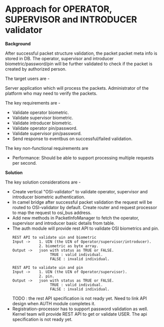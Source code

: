 # Approach for OPERATOR, SUPERVISOR and INTRODUCER validator

**Background**

After successful packet structure validation, the packet packet meta info is stored in DB. The operator, supervisor and introducer biometric/password/pin will be further validated to check if the packet is created by authorized person.

The target users are -

Server application which will process the packets.
Administrator of the platform who may need to verify the packets.

The key requirements are -
-	Validate operator biometric.
-	Validate supervisor biometric.
-	Validate introducer biometric.
- Validate operator pin/password.
- Validate supervisor pin/password.
-	Send response to eventbus on successful/failed validation.

The key non-functional requirements are
-	Performance: Should be able to support processing multiple requests per second.

**Solution**

The key solution considerations are -
- Create vertical "OSI-validator" to validate operator, supervisor and introducer biometric authentication.
- In camel bridge after successful packet validation the request will be routed to OSI-validator by default. Create router and request processor to map the request to osi_bus address.
- Add new methods in PacketInfoManager to fetch the operator, supervisor and introducer basic details from table.
- The auth module will provide rest API to validate OSI biometrics and pin. 
    ```
    REST API to validate uin and biometric
    Input ->    1. UIN (the UIN of Operator/supervisor/introducer).
                2. biometric as byte array.
    Output ->   json with status as TRUE or FALSE.
                     TRUE : valid individual.
                     FALSE : invalid individual.
    ```
    ```
    REST API to validate uin and pin
    Input ->    1. UIN (the UIN of Operator/supervisor).
                2. pin.
    Output ->   json with status as TRUE or FALSE.
                     TRUE : valid individual.
                     FALSE : invalid individual.
    ```
    TODO : the rest API specification is not ready yet. Need to link API design when  AUTH module completes it.
- Registration-processor has to support password validation as well. Kernel team will provide REST API to get or validate USER. 
    The api specification is not ready yet. 


